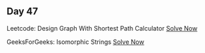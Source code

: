 ## Day 47

Leetcode: Design Graph With Shortest Path Calculator
[Solve Now](https://leetcode.com/problems/design-graph-with-shortest-path-calculator/description/?envType=daily-question&envId=2023-11-11)


GeeksForGeeks: Isomorphic Strings 
[Solve Now](https://www.geeksforgeeks.org/problems/isomorphic-strings-1587115620/1)